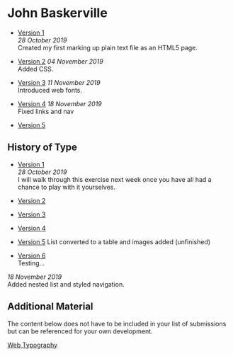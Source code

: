 John Baskerville
================

  
- [Version 1](https://eleventhirty.github.io/john_baskerville/baskerville1.html)  
*28 October 2019*  
Created my first marking up plain text file as an HTML5 page.

- [Version 2](https://eleventhirty.github.io/john_baskerville/baskerville2.html) 
*04 November 2019*  
Added CSS.

- [Version 3](https://eleventhirty.github.io/john_baskerville/baskerville3.html) 
*11 November 2019*  
Introduced web fonts.

- [Version 4](https://eleventhirty.github.io/john_baskerville/baskerville4.html) 
*18 November 2019*  
Fixed links and nav

- [Version 5](https://eleventhirty.github.io/john_baskerville/baskerville5.html) 


History of Type
---------------
  
- [Version 1](https://eleventhirty.github.io/john_baskerville/history1.html)  
*28 October 2019*  
I will walk through this exercise next week once you have all had a chance to play with it yourselves.

- [Version 2](https://eleventhirty.github.io/john_baskerville/history2.html)  

- [Version 3](https://eleventhirty.github.io/john_baskerville/history3.html)  

- [Version 4](https://eleventhirty.github.io/john_baskerville/history4.html)    
- [Version 5](https://eleventhirty.github.io/john_baskerville/history5.html)    List converted to a table and images added (unfinished)
- [Version 6](https://eleventhirty.github.io/john_baskerville/history6.html)    
Testing…

*18 November 2019*  
Added nested list and styled navigation.

Additional Material
-------------------

The content below does not have to be included in your list of submissions but can be referenced for your own development.

[Web Typography](https://eleventhirty.github.io/john_baskerville/typographic-details.html) 